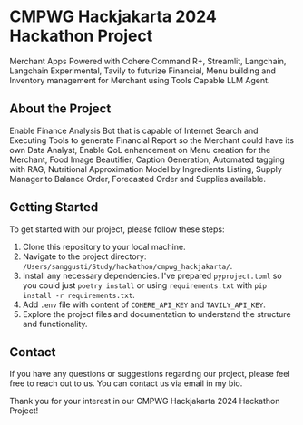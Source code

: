 # CMPWG Hackjakarta 2024 Hackathon Project

Merchant Apps Powered with Cohere Command R+, Streamlit, Langchain, Langchain Experimental, Tavily to futurize Financial, Menu building and Inventory management for Merchant using Tools Capable LLM Agent.

## About the Project

Enable Finance Analysis Bot that is capable of Internet Search and Executing Tools to generate Financial Report so the Merchant could have its own Data Analyst, Enable QoL enhancement on Menu creation for the Merchant, Food Image Beautifier, Caption Generation, Automated tagging with RAG, Nutritional Approximation Model by Ingredients Listing, Supply Manager to Balance Order, Forecasted Order and Supplies available.

## Getting Started

To get started with our project, please follow these steps:

1. Clone this repository to your local machine.
2. Navigate to the project directory: `/Users/sanggusti/Study/hackathon/cmpwg_hackjakarta/`.
3. Install any necessary dependencies. I've prepared `pyproject.toml` so you could just `poetry install` or using `requirements.txt` with `pip install -r requirements.txt`.
4. Add `.env` file with content of `COHERE_API_KEY` and `TAVILY_API_KEY`.
5. Explore the project files and documentation to understand the structure and functionality.

## Contact

If you have any questions or suggestions regarding our project, please feel free to reach out to us. You can contact us via email in my bio.

Thank you for your interest in our CMPWG Hackjakarta 2024 Hackathon Project!
